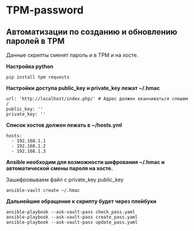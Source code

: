 # TPM-password

## Автоматизации по созданию и обновлению паролей в TPM

Данные скрипты сменят пароль и в TPM и на хосте. 

**Настройка python**
```
pip install tpm requests
```

**Настройки доступа public_key  и  private_key  лежат  ~/.hmac**

```
url: 'http://localhost/index.php/' # Адрес должен оканчиваться слешем /
public_key: ''
private_key: ''
```

**Список хостов должен лежать в ~/hosts.yml**
```
hosts:
  - 192.168.1.1
  - 192.168.1.2
  - 192.168.1.3
```


**Ansible  необходим для возможности шифрования ~/.hmac и автоматической смены пароля на хосте.**

Зашифровываем файл с private_key public_key
```
ansible-vault create ~/.hmac
```

**Дальнейшие обращение к скрипту будет через плейбуки**
```
ansible-playbook --ask-vault-pass check_pass.yaml
ansible-playbook --ask-vault-pass create_pass.yaml
ansible-playbook --ask-vault-pass update_pass.yaml
```
